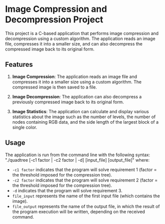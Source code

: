# Image Compression and Decompression Project

This project is a C-based application that performs image compression and decompression using a custom algorithm. The application reads an image file, compresses it into a smaller size, and can also decompress the compressed image back to its original form.

## Features

1. **Image Compression**: The application reads an image file and compresses it into a smaller size using a custom algorithm. The compressed image is then saved to a file.

2. **Image Decompression**: The application can also decompress a previously compressed image back to its original form.

3. **Image Statistics**: The application can calculate and display various statistics about the image such as the number of levels, the number of nodes containing RGB data, and the side length of the largest block of a single color.

## Usage

The application is run from the command line with the following syntax: 
"./quadtree [-c1 factor | -c2 factor | -d] [input_file] [output_file]" where:
- `-c1 factor` indicates that the program will solve requirement 1 (factor = the threshold imposed for the compression tree).
- `-c2 factor` indicates that the program will solve requirement 2 (factor = the threshold imposed for the compression tree).
- `-d` indicates that the program will solve requirement 3.
- `file_input` represents the name of the first input file (which contains the image).
- `file_output` represents the name of the output file, in which the result of the program execution will be written, depending on the received command.
